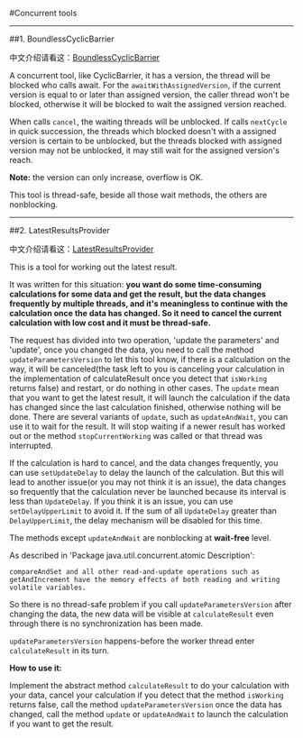 #Concurrent tools

---
##1. BoundlessCyclicBarrier

中文介绍请看这：[BoundlessCyclicBarrier](http://www.cnblogs.com/trytocatch/p/boundlesscyclicbarrier.html)

A concurrent tool, like CyclicBarrier, it has a version, the thread will be blocked who calls await. For the `awaitWithAssignedVersion`, if the current version is equal to or later than assigned version, the caller thread won't be blocked, otherwise it will be blocked to wait the assigned version reached.

When calls `cancel`, the waiting threads will be unblocked. If calls `nextCycle` in quick succession, the threads which blocked doesn't with a assigned version is certain to be unblocked, but the threads blocked with assigned version may not be unblocked, it may still wait for the assigned version's reach. 

**Note:** the version can only increase, overflow is OK. 

This tool is thread-safe, beside all those wait methods, the others are nonblocking.

---
##2. LatestResultsProvider

中文介绍请看这：[LatestResultsProvider](http://www.cnblogs.com/trytocatch/p/latestresultsprovider.html)

This is a tool for working out the latest result.

It was written for this situation: **you want do some time-consuming calculations for some data and get the result, but the data changes frequently by multiple threads, and it's meaningless to continue with the calculation once the data has changed. So it need to cancel the current calculation with low cost and it must be thread-safe.**

The request has divided into two operation, 'update the parameters' and 'update', once you changed the data, you need to call the method `updateParametersVersion` to let this tool know, if there is a calculation on the way, it will be canceled(the task left to you is canceling your calculation in the implementation of calculateResult once you detect that `isWorking`  returns false) and restart, or do nothing in other cases. The `update` mean that you want to get the latest result, it will launch the calculation if the data has changed since the last calculation finished, otherwise nothing will be done. There are several variants of `update`, such as `updateAndWait`, you can use it to wait for the result. It will stop waiting if a newer result has worked out or the method `stopCurrentWorking` was called or that thread was interrupted. 

If the calculation is hard to cancel, and the data changes frequently, you can use `setUpdateDelay` to delay the launch of the calculation. But this will lead to another issue(or you may not think it is an issue), the data changes so frequently that the calculation never be launched because its interval is less than `UpdateDelay`. If you think it is an issue, you can use `setDelayUpperLimit` to avoid it. If the sum of all `UpdateDelay` greater than `DelayUpperLimit`, the delay mechanism will be disabled for this time. 

The methods except `updateAndWait` are nonblocking at **wait-free** level. 

As described in 'Package java.util.concurrent.atomic Description':

    compareAndSet and all other read-and-update operations such as getAndIncrement have the memory effects of both reading and writing volatile variables.

So there is no thread-safe problem if you call `updateParametersVersion` after changing the data, the new data will be visible at `calculateResult` even through there is no synchronization has been made.

`updateParametersVersion` happens-before the worker thread enter `calculateResult` in its turn. 

**How to use it:**

Implement the abstract method `calculateResult` to do your calculation with your data, cancel your calculation if you detect that the method `isWorking` returns false, call the method `updateParametersVersion` once the data has changed, call the method `update` or `updateAndWait` to launch the calculation if you want to get the result.

